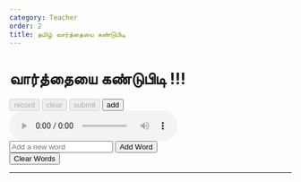 ```yaml
---
category: Teacher
order: 2
title: தமிழ் வார்த்தையை கண்டுபிடி
---
```

<script src="{{ site.baseurl }}/scripts/track.js">
    tracker();
</script>

  <div class="game-container">
        <h1>வார்த்தையை கண்டுபிடி !!!</h1>
        <div class="word-box">
            <div class="scrolling-container" id="scrollingContainer"></div>
        </div>
        <div class="input-container">
            <div><p type="text" id="userInput"></p> </div>
            <div class="input-area">
                <button id="conversation-start-btn" disabled>record</button>
                <button id="conversation-clear-btn" disabled>clear</button>
                <button id="conversation-send-btn" onclick="sendMessage()" disabled>submit</button>
                <button id="conversation-add-btn" >add</button>
                <audio id="audioPlayer" controls></audio>
            </div>
        </div>
        <div class="input-container">
            <input type="text" id="newWord" placeholder="Add a new word">
            <button onclick="addNewWord()">Add Word</button>
        </div>
        <div class="input-container">
            <button onclick="clearWords()">Clear Words</button>
        </div>
        <div class="message" id="message"></div>
    </div>

---
<script src="{{ site.baseurl }}/scripts/guess.js">